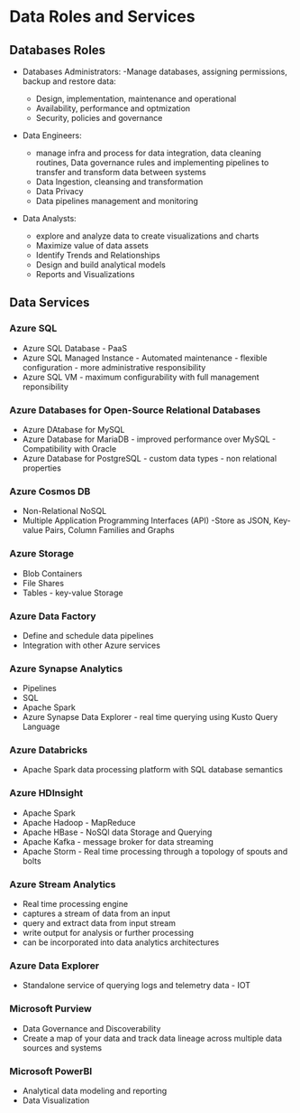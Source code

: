 # Data Roles and Services

## Databases Roles
- Databases Administrators: 
    -Manage databases, assigning permissions, backup and restore data:     
    - Design, implementation, maintenance and operational
    - Availability, performance and optmization
    - Security, policies and governance

- Data Engineers: 
    - manage infra and process for data integration, data cleaning routines, Data governance rules and implementing pipelines to transfer and transform data between systems
    - Data Ingestion, cleansing and transformation 
    - Data Privacy
    - Data pipelines management and monitoring

- Data Analysts: 
    - explore and analyze data to create visualizations and charts
    - Maximize value of data assets
    - Identify Trends and Relationships
    - Design and build analytical models
    - Reports and Visualizations

## Data Services

### Azure SQL
- Azure SQL Database - PaaS
- Azure SQL Managed Instance - Automated maintenance - flexible configuration - more administrative responsibility
- Azure SQL VM - maximum configurability with full management reponsibility

### Azure Databases for Open-Source Relational Databases
- Azure DAtabase for MySQL
- Azure Database for MariaDB - improved performance over MySQL - Compatibility with Oracle
- Azure Database for PostgreSQL - custom data types - non relational properties

### Azure Cosmos DB
- Non-Relational NoSQL
- Multiple Application Programming Interfaces (API)
-Store as JSON, Key-value Pairs, Column Families and Graphs

### Azure Storage
- Blob Containers
- File Shares
- Tables - key-value Storage

### Azure Data Factory
- Define and schedule data pipelines
- Integration with other Azure services

### Azure Synapse Analytics
- Pipelines
- SQL
- Apache Spark
- Azure Synapse Data Explorer - real time querying using Kusto Query Language

### Azure Databricks
- Apache Spark data processing platform with SQL database semantics

### Azure HDInsight
- Apache Spark
- Apache Hadoop - MapReduce
- Apache HBase - NoSQl data Storage and Querying
- Apache Kafka - message broker for data streaming
- Apache Storm - Real time processing through a topology of spouts and bolts

### Azure Stream Analytics
- Real time processing engine 
- captures a stream of data from an input
- query and extract data from input stream
- write output for analysis or further processing
- can be incorporated into data analytics architectures

### Azure Data Explorer
- Standalone service of querying logs and telemetry data - IOT

### Microsoft Purview
- Data Governance and Discoverability
- Create a map of your data and track data lineage across multiple data sources and systems

### Microsoft PowerBI
- Analytical data modeling and reporting 
- Data Visualization